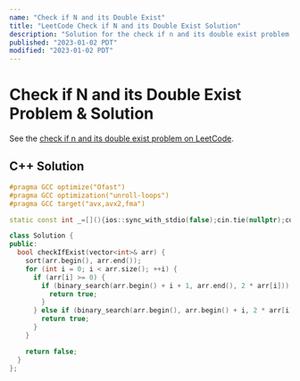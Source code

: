 ```yaml
---
name: "Check if N and its Double Exist"
title: "LeetCode Check if N and its Double Exist Solution"
description: "Solution for the check if n and its double exist problem from LeetCode."
published: "2023-01-02 PDT"
modified: "2023-01-02 PDT"
---
```


# Check if N and its Double Exist Problem & Solution

See the [check if n and its double exist problem on LeetCode](https://leetcode.com/problems/check-if-n-and-its-double-exist).

## C++ Solution

```cpp
#pragma GCC optimize("Ofast")
#pragma GCC optimization("unroll-loops")
#pragma GCC target("avx,avx2,fma")

static const int _=[](){ios::sync_with_stdio(false);cin.tie(nullptr);cout.tie(nullptr);return 0;}();

class Solution {
public:
  bool checkIfExist(vector<int>& arr) {
    sort(arr.begin(), arr.end());
    for (int i = 0; i < arr.size(); ++i) {
      if (arr[i] >= 0) {
        if (binary_search(arr.begin() + i + 1, arr.end(), 2 * arr[i])) {
          return true;
        }
      } else if (binary_search(arr.begin(), arr.begin() + i, 2 * arr[i])) {
        return true;
      }
    }

    return false;
  }
};
```
